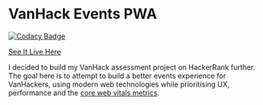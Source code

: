 # VanHack Events PWA

[![Codacy Badge](https://app.codacy.com/project/badge/Grade/641f0592a1af467dbe765c2e0f7eb036)](https://www.codacy.com/manual/chalu/vanhack-events-pwa?utm_source=github.com&amp;utm_medium=referral&amp;utm_content=chalu/vanhack-events-pwa&amp;utm_campaign=Badge_Grade)

[See It Live Here](https://vanhack-events-pwa.netlify.app/)

I decided to build my VanHack assessment project on HackerRank further. The goal here is to attempt to build a better events experience for VanHackers, using modern web technologies while prioritising UX, performance and the [core web vitals metrics](https://web.dev/vitals/).